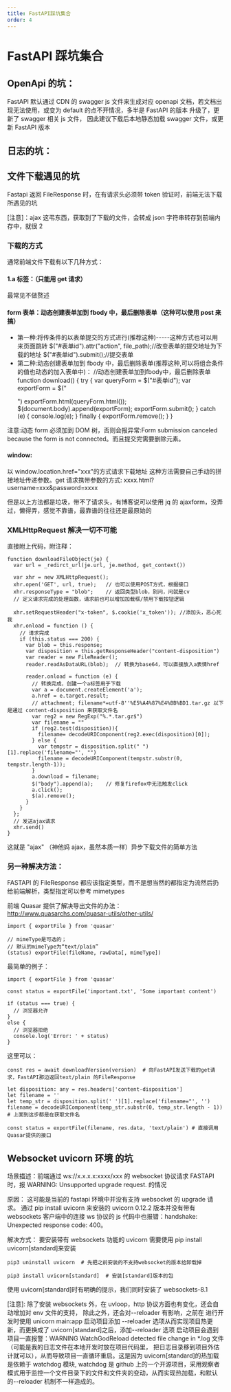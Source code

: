 ```yaml
---
title: FastAPI踩坑集合
order: 4
---
```


# FastAPI 踩坑集合

## OpenApi 的坑：

FastAPI 默认通过 CDN 的 swagger js 文件来生成对应 openapi 文档，若文档出现无法使用，或变为 default 的点不开情况，多半是 FastAPI 的版本
升级了，更新了 swagger 相关 js 文件， 因此建议下载后本地静态加载 swagger 文件，或更新 FastAPI 版本

## 日志的坑：

## 文件下载遇见的坑

Fastapi 返回 FileResponse 时，在有请求头必须带 token 验证时，前端无法下载所遇见的坑

[注意]：ajax 这弔东西，获取到了下载的文件，会转成 json 字符串转存到前端内存中，就很 2

### 下载的方式

通常前端文件下载有以下几种方式：

#### 1.a 标签：（只能用 get 请求）

最常见不做赘述

#### form 表单：动态创建表单加到 fbody 中，最后删除表单（这种可以使用 post 来搞）

- 第一种:将传条件的以表单提交的方式进行(推荐这种)-----这种方式也可以用来页面跳转
        $("#表单id").attr("action", file_path);//改变表单的提交地址为下载的地址
        $("#表单id").submit();//提交表单
- 第二种:动态创建表单加到 fbody 中，最后删除表单(推荐这种,可以将组合条件的值也动态的加入表单中)：
        //动态创建表单加到fbody中，最后删除表单
        function download() {
        try {
            var queryForm = $("#表单id");
            var exportForm = $("<form action='file_path' method='post、get都行'></form>")
            exportForm.html(queryForm.html());
            $(document.body).append(exportForm);
            exportForm.submit();
        } catch (e) {
            console.log(e);
        } finally {
            exportForm.remove();
        }
  }

注意:动态 form 必须加到 DOM 树，否则会报异常:Form submission canceled because the form is not connected。而且提交完需要删除元素。

#### window:

以 window.location.href="xxx"的方式请求下载地址
这种方法需要自己手动的拼接地址传递参数。get 请求携带参数的方式: xxxx.html?username=xxx&password=xxxx

但是以上方法都是垃圾，带不了请求头，有博客说可以使用 jq 的 ajaxform，没弄过，懒得弄，感觉不靠谱，最靠谱的往往还是最原始的

### XMLHttpRequest 解决一切不可能

直接附上代码，附注释：

    function downloadFileObject(je) {
      var url = _redirct_url(je.url, je.method, get_context())

      var xhr = new XMLHttpRequest();
      xhr.open('GET', url, true);   // 也可以使用POST方式，根据接口
      xhr.responseType = "blob";    // 返回类型blob，别问，问就是cv
      // 定义请求完成的处理函数，请求前也可以增加加载框/禁用下载按钮逻辑

      xhr.setRequestHeader("x-token", $.cookie('x_token')); //添加头，恶心死我
      xhr.onload = function () {
        // 请求完成
        if (this.status === 200) {
          var blob = this.response;
          var disposition = this.getResponseHeader("content-disposition")
          var reader = new FileReader();
          reader.readAsDataURL(blob);  // 转换为base64，可以直接放入a表情href

          reader.onload = function (e) {
            // 转换完成，创建一个a标签用于下载
            var a = document.createElement('a');
            a.href = e.target.result;
            // attachment; filename*=utf-8''%E5%A4%87%E4%BB%BD1.tar.gz 以下是通过 content-disposition 来获取文件名
            var reg2 = new RegExp("%.*.tar.gz$")
            var filename = ""
            if (reg2.test(disposition)){
              filename= decodeURIComponent(reg2.exec(disposition)[0]);
            } else {
              var tempstr = disposition.split(" ")[1].replace('filename="', "")
              filename = decodeURIComponent(tempstr.substr(0, tempstr.length-1));
            }
            a.download = filename;
            $("body").append(a);    // 修复firefox中无法触发click
            a.click();
            $(a).remove();
          }
        }
      };
      // 发送ajax请求
      xhr.send()
    }

这就是 "ajax" （神他妈 ajax，虽然本质一样）异步下载文件的简单方法

### 另一种解决方法：

FASTAPI 的 FileResponse 都应该指定类型，而不是想当然的都指定为流然后扔给前端解析，类型指定可以参考 mimetypes

前端 Quasar 提供了解决导出文件的办法： http://www.quasarchs.com/quasar-utils/other-utils/

    import { exportFile } from 'quasar'

    // mimeType是可选的；
    // 默认的mimeType为“text/plain”
    (status) exportFile(fileName, rawData[, mimeType])

最简单的例子：

    import { exportFile } from 'quasar'

    const status = exportFile('important.txt', 'Some important content')

    if (status === true) {
      // 浏览器允许
    }
    else {
      // 浏览器拒绝
      console.log('Error: ' + status)
    }

这里可以：

    const res = await downloadVersion(version)  # 向FastAPI发送下载的get请求，FastAPI那边返回text/plain 的FileResponse

    let disposition: any = res.headers['content-disposition']
    let filename = ''
    let temp_str = disposition.split(' ')[1].replace('filename="', '')
    filename = decodeURIComponent(temp_str.substr(0, temp_str.length - 1))  # 上面到这步都是在获取文件名

    const status = exportFile(filename, res.data, 'text/plain') # 直接调用Quasar提供的接口

## Websocket uvicorn 环境 的坑

场景描述：前端通过 ws://x.x.x.x:xxxx/xxx 的 websocket 协议请求 FASTAPI 时，报 WARNING: Unsupported upgrade request. 的情况

原因：
这可能是当前的 fastapi 环境中并没有支持 websocket 的 upgrade 请求。
通过 pip install uvicorn 来安装的 uvicorn 0.12.2 版本并没有带有 websockets
客户端中的连接 ws 协议的 js 代码中也报错：handshake: Unexpected response code: 400。

解决方式：
要安装带有 websockets 功能的 uvicorn 需要使用 pip install uvicorn[standard]来安装

    pip3 uninstall uvicorn  # 先把之前安装的不支持websocket的版本给卸载掉

    pip3 install uvicorn[standard]  # 安装[standard]版本的包

使用 uvicorn[standard]时有明确的提示，我们同时安装了 websockets-8.1

[注意]: 除了安装 websockets 外，在 uvloop，http 协议方面也有变化，还会自动增加对 env 文件的支持， 除此之外，还会对--reloader 有影响，之前在
进行开发时使用 unicorn main:app 启动项目添加 --reloader 选项从而实现项目热更新，而更换成了 uvicorn[standard]之后，添加--reloader 选项
启动项目会遇到项目一直报警：WARNING WatchGodReload detected file change in \*.log 文件（可能是我的日志文件在本地开发时放在项目代码里，
把日志目录移到项目外估计就可以），从而导致项目一直循环重启。这是因为 uvicorn[standard]的热加载是依赖于 watchdog 模块, watchdog 是
github 上的一个开源项目，采用观察者模式用于监控一个文件目录下的文件和文件夹的变动，从而实现热加载，和默认的--reloader 机制不一样造成的。
